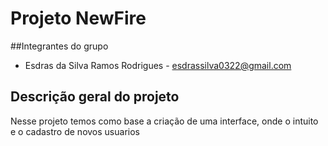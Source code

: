 # Projeto NewFire

##Integrantes do grupo

* Esdras da Silva Ramos Rodrigues - esdrassilva0322@gmail.com

## Descrição geral do projeto

Nesse projeto temos como base a criação de uma interface, onde o intuito e o cadastro de novos usuarios 
